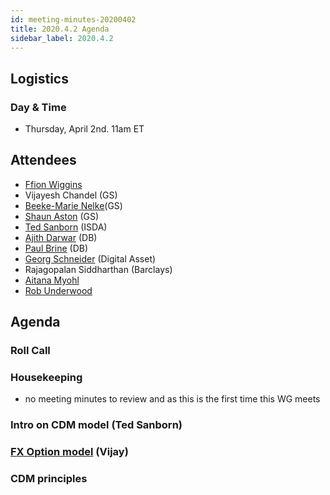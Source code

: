 ```yaml
---
id: meeting-minutes-20200402
title: 2020.4.2 Agenda
sidebar_label: 2020.4.2
---
```


## Logistics 
### Day & Time
* Thursday, April 2nd. 11am ET

## Attendees

* [Ffion Wiggins](https://github.com/ffionwiggins)
* Vijayesh Chandel (GS)
* [Beeke-Marie Nelke](https://github.com/beekemarie)(GS)
* [Shaun Aston](https://github.com/astonGS) (GS)
* [Ted Sanborn](https://github.com/TSanborn-ISDA) (ISDA)
* [Ajith Darwar](https://github.com/AJ73) (DB)
* [Paul Brine](https://github.com/brinepa) (DB)
* [Georg Schneider](https://github.com/GeorgSchneider) (Digital Asset)
* Rajagopalan Siddharthan (Barclays)
* [Aitana Myohl](https://github.com/aitana16) 
* [Rob Underwood](https://github.com/brooklynrob) 

## Agenda

### Roll Call

### Housekeeping
* no meeting minutes to review and as this is the first time this WG meets

### Intro on CDM model (Ted Sanborn)

### [FX Option model](https://www.fpml.org/spec/fpml-5-11-6-rec-1/html/confirmation/schemaDocumentation/schemas/fpml-fx-5-11_xsd/elements/fxOption.html) (Vijay)

### CDM principles

